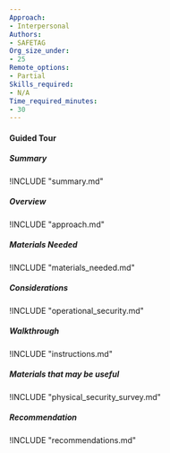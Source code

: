 ```yaml
---
Approach:
- Interpersonal
Authors:
- SAFETAG
Org_size_under:
- 25
Remote_options:
- Partial
Skills_required:
- N/A
Time_required_minutes:
- 30
---
```


#### Guided Tour

##### Summary
!INCLUDE "summary.md"

##### Overview
!INCLUDE "approach.md"

##### Materials Needed
!INCLUDE "materials_needed.md"

##### Considerations
!INCLUDE "operational_security.md"

##### Walkthrough
!INCLUDE "instructions.md"

##### Materials that may be useful
!INCLUDE "physical_security_survey.md"

##### Recommendation
!INCLUDE "recommendations.md"
